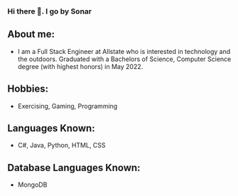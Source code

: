 ### Hi there 👋. I go by Sonar

## About me: 
- I am a Full Stack Engineer at Allstate who is interested in technology and the outdoors. Graduated with a Bachelors of Science, Computer Science degree (with highest honors) in May 2022.

## Hobbies: 
- Exercising, Gaming, Programming

## Languages Known: 
- C#, Java, Python, HTML, CSS

## Database Languages Known: 
- MongoDB
